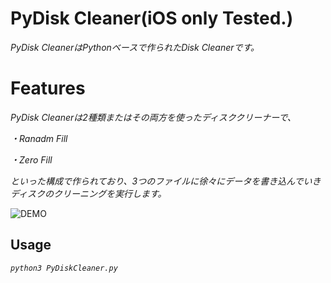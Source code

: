 # PyDisk Cleaner(iOS only Tested.)
*PyDisk CleanerはPythonベースで作られたDisk Cleanerです。*

# Features
*PyDisk Cleanerは2種類またはその両方を使ったディスククリーナーで、*

*・Ranadm Fill*

*・Zero Fill*

*といった構成で作られており、3つのファイルに徐々にデータを書き込んでいきディスクのクリーニングを実行します。*

![DEMO](https://raw.githubusercontent.com/CrossDarkrix/PyDiskSpaceCleaner/main/ScreenShot/PyDiskCleanner-DEMO.gif)
## Usage
*`python3 PyDiskCleaner.py`*